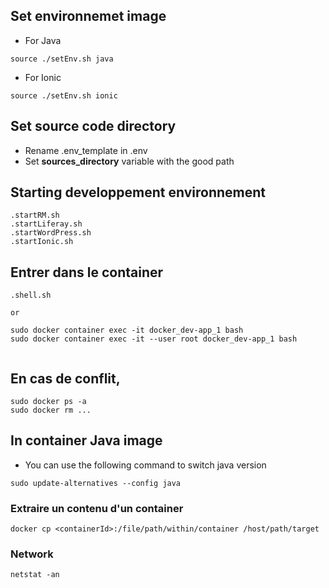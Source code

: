 ## Set environnemet image

+ For Java
```
source ./setEnv.sh java
```

+ For Ionic
```
source ./setEnv.sh ionic
```

## Set source code directory

+ Rename .env_template in .env
+ Set **sources_directory** variable with the good path


## Starting developpement environnement

```
.startRM.sh
.startLiferay.sh
.startWordPress.sh
.startIonic.sh
```



## Entrer dans le container

```
.shell.sh

or 

sudo docker container exec -it docker_dev-app_1 bash
sudo docker container exec -it --user root docker_dev-app_1 bash


```



## En cas de conflit,

```
sudo docker ps -a
sudo docker rm ...
```

## In container Java image
- You can use the following command to switch java version
```
sudo update-alternatives --config java
```


### Extraire un contenu d'un container
```
docker cp <containerId>:/file/path/within/container /host/path/target
```


### Network
```
netstat -an
```